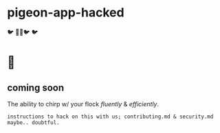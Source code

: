 # pigeon-app-hacked
  🐦 🏴‍☠️🐦 🐦 
 
 
# 🚢
 ## coming soon
 
 The ability to chirp w/ your flock *fluently* & *efficiently*. 
 
 ```shell
 instructions to hack on this with us; contributing.md & security.md maybe.. doubtful.
 ```

